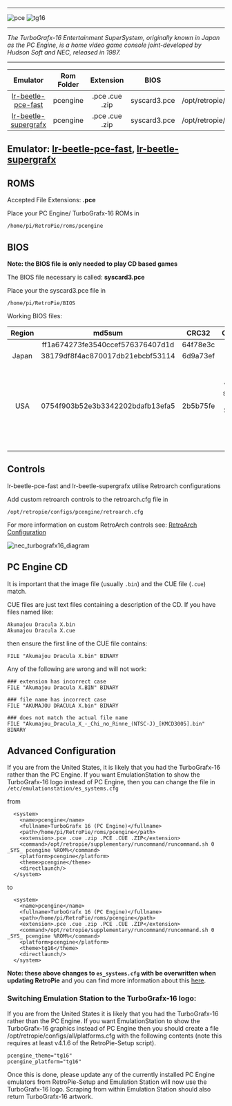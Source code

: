 ***
![pce](https://cloud.githubusercontent.com/assets/10035308/12213634/206dcb84-b639-11e5-8111-e0dfe0890107.png)
![tg16](https://cloud.githubusercontent.com/assets/10035308/12213633/206e0090-b639-11e5-9c39-3fada1f9b4f4.png)
***
_The TurboGrafx-16 Entertainment SuperSystem, originally known in Japan as the PC Engine, is a home video game console joint-developed by Hudson Soft and NEC, released in 1987._
***

| Emulator | Rom Folder | Extension | BIOS |  Controller Config |
| :---: | :---: | :---: | :---: | :---: |
| [lr-beetle-pce-fast](https://github.com/libretro/beetle-pce-fast-libretro) | pcengine  | .pce .cue .zip | syscard3.pce | /opt/retropie/configs/pcengine/retroarch.cfg |
| [lr-beetle-supergrafx](https://github.com/libretro/beetle-supergrafx-libretro) | pcengine  | .pce .cue .zip | syscard3.pce | /opt/retropie/configs/pcengine/retroarch.cfg |

## Emulator: [lr-beetle-pce-fast](https://github.com/libretro/beetle-pce-fast-libretro), [lr-beetle-supergrafx](https://github.com/libretro/beetle-supergrafx-libretro)

## ROMS

Accepted File Extensions: **.pce**

Place your PC Engine/ TurboGrafx-16 ROMs in
```
/home/pi/RetroPie/roms/pcengine
```

## BIOS

**Note: the BIOS file is only needed to play CD based games**

The BIOS file necessary is called: **syscard3.pce** 

Place your the syscard3.pce file in

```
/home/pi/RetroPie/BIOS
```

Working BIOS files:

| Region | md5sum | CRC32 | Comment |
| :--: | :--: | :--: | :--: |
| | ff1a674273fe3540ccef576376407d1d | 64f78e3c | |
| Japan | 38179df8f4ac870017db21ebcbf53114 | 6d9a73ef | |
| USA | 0754f903b52e3b3342202bdafb13efa5 | 2b5b75fe | Most games work but some like Mirai Shounen Conan and Sylphia will not |

## Controls

lr-beetle-pce-fast and lr-beetle-supergrafx utilise Retroarch configurations

Add custom retroarch controls to the retroarch.cfg file in
```shell
/opt/retropie/configs/pcengine/retroarch.cfg
```
For more information on custom RetroArch controls see: [RetroArch Configuration](RetroArch-Configuration)

![nec_turbografx16_diagram](https://cloud.githubusercontent.com/assets/10035308/10822284/1bde9cc4-7e1c-11e5-9683-c29b5a5a49e8.png)

## PC Engine CD

It is important that the image file (usually `.bin`) and the CUE file (`.cue`) match.

CUE files are just text files containing a description of the CD. If you have files named like:

~~~
Akumajou Dracula X.bin
Akumajou Dracula X.cue
~~~

then ensure the first line of the CUE file contains:

~~~
FILE "Akumajou Dracula X.bin" BINARY
~~~

Any of the following are wrong and will not work:

~~~
### extension has incorrect case
FILE "Akumajou Dracula X.BIN" BINARY

### file name has incorrect case
FILE "AKUMAJOU DRACULA X.bin" BINARY

### does not match the actual file name
FILE "Akumajou_Dracula_X_-_Chi_no_Rinne_(NTSC-J)_[KMCD3005].bin" BINARY
~~~

## Advanced Configuration

If you are from the United States, it is likely that you had the TurboGrafx-16 rather than the PC Engine. If you want EmulationStation to show the TurboGrafx-16 logo instead of PC Engine, then you can change the file in `/etc/emulationstation/es_systems.cfg`

from 

```
  <system>
    <name>pcengine</name>
    <fullname>TurboGrafx 16 (PC Engine)</fullname>
    <path>/home/pi/RetroPie/roms/pcengine</path>
    <extension>.pce .cue .zip .PCE .CUE .ZIP</extension>
    <command>/opt/retropie/supplementary/runcommand/runcommand.sh 0 _SYS_ pcengine %ROM%</command>
    <platform>pcengine</platform>
    <theme>pcengine</theme>
    <directlaunch/>
  </system>
```

to

```
  <system>
    <name>pcengine</name>
    <fullname>TurboGrafx 16 (PC Engine)</fullname>
    <path>/home/pi/RetroPie/roms/pcengine</path>
    <extension>.pce .cue .zip .PCE .CUE .ZIP</extension>
    <command>/opt/retropie/supplementary/runcommand/runcommand.sh 0 _SYS_ pcengine %ROM%</command>
    <platform>pcengine</platform>
    <theme>tg16</theme>
    <directlaunch/>
  </system>
```
**Note: these above changes to `es_systems.cfg` with be overwritten when updating RetroPie** and you can find more information about this [here](EmulationStation#my-es_sytemscfg-is-being-overwritten-on-updates).

### Switching Emulation Station to the TurboGrafx-16 logo:

If you are from the United States it is likely that you had the TurboGrafx-16 rather than the PC Engine. If you want EmulationStation to show the TurboGrafx-16 graphics instead of PC Engine then you should create a file /opt/retropie/configs/all/platforms.cfg with the following contents (note this requires at least v4.1.6 of the RetroPie-Setup script).

```
pcengine_theme="tg16"
pcengine_platform="tg16"
```

Once this is done, please update any of the currently installed PC Engine emulators from RetroPie-Setup and Emulation Station will now use the TurboGrafx-16 logo. Scraping from within Emulation Station should also return TurboGrafx-16 artwork.